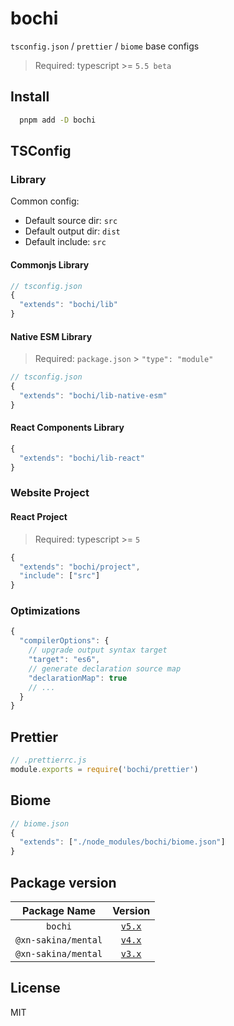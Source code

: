 # bochi

`tsconfig.json` / `prettier` / `biome` base configs

> Required: typescript >= `5.5 beta`

## Install

```bash
  pnpm add -D bochi
```

## TSConfig

### Library

Common config:

 - Default source dir: `src`
 - Default output dir: `dist`
 - Default include: `src`

#### Commonjs Library

```ts
// tsconfig.json
{
  "extends": "bochi/lib"
}
```

#### Native ESM Library

> Required: `package.json` > `"type": "module"`

```ts
// tsconfig.json
{
  "extends": "bochi/lib-native-esm"
}
```

#### React Components Library

```ts
{
  "extends": "bochi/lib-react"
}
```

### Website Project

#### React Project

> Required: typescript >= `5`

```ts
{
  "extends": "bochi/project",
  "include": ["src"]
}
```

### Optimizations

```ts
{
  "compilerOptions": {
    // upgrade output syntax target
    "target": "es6",
    // generate declaration source map
    "declarationMap": true
    // ...
  }
}
```

## Prettier

```ts
// .prettierrc.js
module.exports = require('bochi/prettier')
```

## Biome

```ts
// biome.json
{
  "extends": ["./node_modules/bochi/biome.json"]
}
```

## Package version

Package Name|Version
:-:|:-:
`bochi`|[`v5.x`](https://github.com/xn-sakina/bochi)
`@xn-sakina/mental`|[`v4.x`](https://github.com/xn-sakina/bochi/releases/tag/v4.2.1)
`@xn-sakina/mental`|[`v3.x`](https://github.com/xn-sakina/bochi/releases/tag/v3.1.0)

## License

MIT
